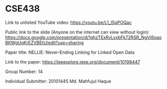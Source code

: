 # CSE438
Link to unlisted YouTube video:
https://youtu.be/L1_lSqPOQac

Public link to the slide (Anyone on the internet can view without login):
https://docs.google.com/presentation/d/1qhzTExRvLvxbFk72RSR_NgVi6oaoBKWgUqKrEZVBEtU/edit?usp=sharing

Paper title:
NELLIE: Never-Ending Linking for Linked Open Data

Link to the paper:
https://ieeexplore.ieee.org/document/10198447

Group Number:
14

Individual Submitter:
20101445 Md. Mahfujul Haque
